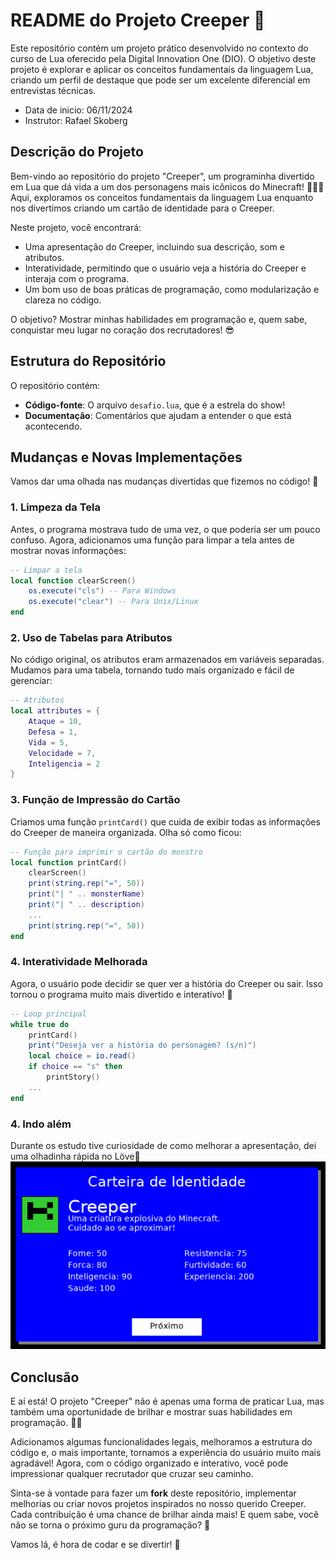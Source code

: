 # README do Projeto Creeper 🌟

Este repositório contém um projeto prático desenvolvido no contexto do curso de Lua oferecido pela Digital Innovation One (DIO). O objetivo deste projeto é explorar e aplicar os conceitos fundamentais da linguagem Lua, criando um perfil de destaque que pode ser um excelente diferencial em entrevistas técnicas.
- Data de inicio: 06/11/2024
- Instrutor: Rafael Skoberg

## Descrição do Projeto

Bem-vindo ao repositório do projeto "Creeper", um programinha divertido em Lua que dá vida a um dos personagens mais icônicos do Minecraft! 🧙‍♂️💥 Aqui, exploramos os conceitos fundamentais da linguagem Lua enquanto nos divertimos criando um cartão de identidade para o Creeper.

Neste projeto, você encontrará:
- Uma apresentação do Creeper, incluindo sua descrição, som e atributos.
- Interatividade, permitindo que o usuário veja a história do Creeper e interaja com o programa.
- Um bom uso de boas práticas de programação, como modularização e clareza no código.

O objetivo? Mostrar minhas habilidades em programação e, quem sabe, conquistar meu lugar no coração dos recrutadores! 😎

## Estrutura do Repositório

O repositório contém:

- **Código-fonte**: O arquivo `desafio.lua`, que é a estrela do show!
- **Documentação**: Comentários que ajudam a entender o que está acontecendo.

## Mudanças e Novas Implementações

Vamos dar uma olhada nas mudanças divertidas que fizemos no código! 🎉

### 1. Limpeza da Tela

Antes, o programa mostrava tudo de uma vez, o que poderia ser um pouco confuso. Agora, adicionamos uma função para limpar a tela antes de mostrar novas informações:

```lua
-- Limpar a tela
local function clearScreen()
    os.execute("cls") -- Para Windows
    os.execute("clear") -- Para Unix/Linux
end
```

### 2. Uso de Tabelas para Atributos

No código original, os atributos eram armazenados em variáveis separadas. Mudamos para uma tabela, tornando tudo mais organizado e fácil de gerenciar:

```lua
-- Atributos
local attributes = {
    Ataque = 10,
    Defesa = 1,
    Vida = 5,
    Velocidade = 7,
    Inteligencia = 2 
}
```

### 3. Função de Impressão do Cartão

Criamos uma função `printCard()` que cuida de exibir todas as informações do Creeper de maneira organizada. Olha só como ficou:

```lua
-- Função para imprimir o cartão do monstro
local function printCard()
    clearScreen() 
    print(string.rep("=", 50))
    print("| " .. monsterName)
    print("| " .. description)
    ...
    print(string.rep("=", 50))
end
```

### 4. Interatividade Melhorada

Agora, o usuário pode decidir se quer ver a história do Creeper ou sair. Isso tornou o programa muito mais divertido e interativo! 🚀

```lua
-- Loop principal
while true do
    printCard()
    print("Deseja ver a história do personagem? (s/n)")
    local choice = io.read()
    if choice == "s" then 
        printStory()
    ...
end
```
### 4. Indo além

Durante os estudo tive curiosidade de como melhorar a apresentação, dei uma olhadinha rápida no Löve🚀
![Creeper](creeper.png)

## Conclusão

E aí está! O projeto "Creeper" não é apenas uma forma de praticar Lua, mas também uma oportunidade de brilhar e mostrar suas habilidades em programação. 💪✨

Adicionamos algumas funcionalidades legais, melhoramos a estrutura do código e, o mais importante, tornamos a experiência do usuário muito mais agradável! Agora, com o código organizado e interativo, você pode impressionar qualquer recrutador que cruzar seu caminho.

Sinta-se à vontade para fazer um **fork** deste repositório, implementar melhorias ou criar novos projetos inspirados no nosso querido Creeper. Cada contribuição é uma chance de brilhar ainda mais! E quem sabe, você não se torna o próximo guru da programação? 🌟

Vamos lá, é hora de codar e se divertir! 🎉
